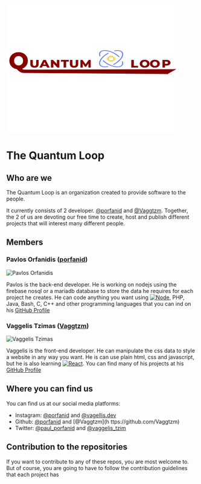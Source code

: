 [![TheQuantumLoop Logo](../images/logo.png)](https://thequantumloop.com)

# The Quantum Loop

## Who are we
The Quantum Loop is an organization created to provide software to the people.

It currently consists of 2 developer. [@porfanid](https://github.com/porfanid) and [@Vaggtzm](https://github.com/Vaggtzm).
Together, the 2 of us are devoting our free time to create, host and publish different projects that will interest many different people.

## Members

### Pavlos Orfanidis ([porfanid](https://github.com/porfanid))
![Pavlos Orfanidis](https://github.com/porfanid.png?size=100)

Pavlos is the back-end developer. He is working on nodejs using the firebase nosql or a mariadb database to store the data he requires for each project he creates. He can code anything you want using [![Node][Node.js]][Node-url], PHP, Java, Bash, C, C++ and other programming languages that you can ind on his [GitHub Profile](https://github.com/porfanid)

### Vaggelis Tzimas ([Vaggtzm](https://github.com/Vaggtzm))
![Vaggelis Tzimas](https://github.com/Vaggtzm.png?size=100)

Vaggelis is the front-end developer. He can manipulate the css data to style a website in any way you want. He is can use plain html, css and javascript, but he is also learning [![React][React.js]][React-url]. You can find many of his projects at his [GitHub Profile](https://github.com/Vaggtzm)


[React.js]: https://img.shields.io/badge/-ReactJs-61DAFB?logo=react&logoColor=white&style=for-the-badge
[React-url]: https://react.dev/
[Node.js]: https://img.shields.io/badge/Node.js-35495E?style=for-the-badge&logo=nodedotjs&logoColor=4FC08D
[Node-url]: https://nodejs.org/
## Where you can find us

You can find us at our social media platforms:

 - Instagram: [@porfanid](https://instagram.com/porfanid) and [@vagellis.dev](https://instagram.com/vagellis.dev)
 - Github: [@porfanid](https://github.com/porfanid) and [@Vaggtzm](h    ttps://github.com/Vaggtzm)
 - Twitter: [@paul_porfanid](https://twitter.com/paul_porfanid) and [@vaggelis_tzim](https://twitter.com/vaggelis_tzim)

## Contribution to the repositories
If you want to contribute to any of these repos, you are most welcome to. But of course, you are going to have to follow the contribution guidelines that each project has


<!--
In our repositories you can find many projects that we have created.
-->
<!--

**Here are some ideas to get you started:**

🙋‍♀️ A short introduction - what is your organization all about?
🌈 Contribution guidelines - how can the community get involved?
👩‍💻 Useful resources - where can the community find your docs? Is there anything else the community should know?
🍿 Fun facts - what does your team eat for breakfast?
🧙 Remember, you can do mighty things with the power of [Markdown](https://docs.github.com/github/writing-on-github/getting-started-with-writing-and-formatting-on-github/basic-writing-and-formatting-syntax)
-->

